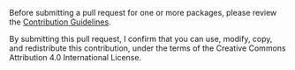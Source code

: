Before submitting a pull request for one or more packages, please review the [Contribution Guidelines](https://github.com/ArmDeveloperEcosystem/ecosystem-dashboard-for-arm/blob/main/contrib.md).

By submitting this pull request, I confirm that you can use, modify, copy, and redistribute this contribution, under the terms of the Creative Commons Attribution 4.0 International License. 
